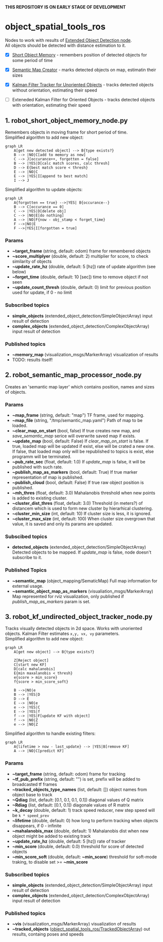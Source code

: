 __THIS REPOSITORY IS ON EARLY STAGE OF DEVELOPMENT__

#  object_spatial_tools_ros
Nodes to work with results of [Extended Object Detection node](https://github.com/Extended-Object-Detection-ROS/extended_object_detection).  
All objects should be detected with distance estimation to it.

 - [X] [Short Object Memory](https://github.com/Extended-Object-Detection-ROS/object_spatial_tools_ros#1-robot_short_object_memory_nodepy) - remembers position of detected objects for some period of time
 - [X] [Semantic Map Creator](https://github.com/Extended-Object-Detection-ROS/object_spatial_tools_ros/blob/devel-noetic/README.md#2-robot_semantic_map_processor_nodepy) - marks detected objects on map, estimatin their sizes
 - [X] [Kalman Filter Tracker for Unoriented Objects](https://github.com/Extended-Object-Detection-ROS/object_spatial_tools_ros/blob/devel-noetic/README.md#3-robot_kf_undirected_object_tracker_nodepy) - tracks detected objects without orientation, estimating their speed
 - [ ] Exteneded Kalman Filter for Oriented Objects - tracks detected objects with orientation, estimating their speed


## 1. robot_short_object_memory_node.py
Remembers objects in moving frame for short period of time.  
Simplified algorithm to add new object:  
```mermaid
graph LR
    A[get new detected object] --> B{type exists?}
    B --> |NO|C[add to memory as new]
    C --> J[occurance++, forgotten = false]
    B --> |YES|D[calc match scores, calc thresh]
    D --> E{best match score < thresh}
    E --> |NO|C
    E --> |YES|I[append to best match]
    I --> J
```
Simplified algorithm to update objects:  
```mermaid
graph LR
    A{forgotten == true} -->|YES| B{occurance--}
    B --> C[occurance == 0]
    C --> |YES|D[delete obj]
    C --> |NO|E[do nothing]
    A --> |NO|F{now - obj_stamp < forget_time}
    F -->|NO|E
    F -->|YES|I[forgotten = true]
```
### Params
 - __~target_frame__ (string, default: odom) frame for remembered objects
 - __~score_multiplyer__ (double, default: 2) multiplier for score, to check similarity of objects
 - __~update_rate_hz__ (double, default: 5 [hz]) rate of update algorithm (see below)
 - __~forget_time__ (double, default: 10 [sec]) time to remove object if not seen
 - __~update_count_thresh__ (double, default: 0) limit for previous position used for update, if 0 - no limit

### Subscribed topics
- __simple_objects__ (extended_object_detection/SimpleObjectArray) input result of detection
- __complex_objects__ (extended_object_detection/ComplexObjectArray) input result of detection

### Published topics
- __~memory_map__ (visualization_msgs/MarkerArray) visualization of results
- TODO: results itself!

## 2. robot_semantic_map_processor_node.py
Creates an 'semantic map layer' which contains position, names and sizes of objects.

### Params
 - __~map_frame__ (string, default: "map") TF frame, used for mapping.
 - __~map_file__ (string, "/tmp/semantic_map.yaml") Path of map to be loaded.
 - __~clear_map_on_start__ (bool, false) If true creates new map, and _save_semantic_map_ serice will overwrite saved map if exists.
 - __~update_map__ (bool, default: False) If _clear_map_on_start_ is false. If true, loaded map will be updated if exist, else will be crated a new one. If false, that loaded map only will be republished to topics is exist, else programm will be terminated.
 - __~pub_rate_sec__ (float, default: 1.0) If _update_map_ is false, it will be published with such rate.
 - __~publish_map_as_markers__ (bool, default: True) If true marker representation of map is published.
 - __~publish_cloud__ (bool, default: False) If true raw object position is published.
 - __~mh_thres__ (float, default: 3.0) Mahalanobis threshold when new points is added to existing cluster.
 - __~cluster_dist_thres__ (float, default: 3.0) Threshold (in meters?) of distancem which is used to form new cluster by hierarhical clustering.
 - __~cluster_min_size__ (int, default: 10) If cluster size is less, it is ignored.
 - __~cluster_max_size__ (int, default: 100) When cluster size overgrown that value, it is saved and only its params are updated.

### Subscibed topics
- __detected_objects__ (extended_object_detection/SimpleObjectArray) Detected objects to be mapped. If _update_map_ is false, node doesn't subscribe to it.

### Published Topics
- __~semantic_map__ (object_mapping/SematicMap) Full map information for external usage.
- __~semantic_object_map_as_markers__ (visualiation_msgs/MarkerArray) Map represented for rviz visualization, only published if _publish_map_as_markers_ param is set.

## 3. robot_kf_undirected_object_tracker_node.py
Tracks visually detected objects in 2d space. Works with unoriented objects. Kalman Filter estimates `x,y, vx, vy` parameters.  
Simplified algorithm to add new object:  
```mermaid
graph LR
    A[get new object] --> B{type exists?}
    
    Z[Reject object]
    C[start new KF]    
    D[calc mahalanobis]
    E{min maxalanobis < thresh}
    e{score > min_score}
    f{score > min_score_soft}

    B -->|NO|e
    B --> |YES|D
    D --> E
    E --> |NO|e
    e --> |YES|C
    E --> |YES|f
    f --> |YES|F[update KF with object]
    f --> |NO|Z
    e --> |NO|Z
```
Simplified algorithm to handle existing filters:  
```mermaid
graph LR
    A{lifetime > now - last_update} --> |YES|B[remove KF]
    A --> |NO|C[predict KF]
```
### Params
 - __~target_frame__ (string, default: odom) frame for tracking
 - __~tf_pub_prefix__ (string, default: "") is set, prefix will be added to broadcasted tf frames
 - __~tracked_objects_type_names__ (list, default: []) object names from object base to track
 - __~Qdiag__ (list, default: [0.1, 0.1, 0.1, 0.1]) diagonal values of Q matrix
 - __~Rdiag__ (list, default: [0.1, 0.1]) diagonale values of R matrix
 - __~k_decay__ (double, default: 1) track speed reducer, new step speed will be `k * speed_prev`
 - __~lifetime__ (double, default: 0) how long to perform tracking when objects disappears, if 0 - infinite
 - __~mahalanobis_max__ (double, default: 1) Mahalanobis dist when new object might be added to existing track
 - __~update_rate_hz__ (double, default: 5 [hz]) rate of tracker
 - __~min_score__ (double, default: 0.0) threshold for score of detected objects
 - __~min_score_soft__ (double, default: __~min_score__) threshold for soft-mode traking, to disable set >= __~min_score__
 
### Subscribed topics
- __simple_objects__ (extended_object_detection/SimpleObjectArray) input result of detection
- __complex_objects__ (extended_object_detection/ComplexObjectArray) input result of detection

### Published topics
- __~vis__ (visualization_msgs/MarkerArray) visualization of results
- __~tracked_objects__ ([object_spatial_tools_ros/TrackedObjectArray](https://github.com/Extended-Object-Detection-ROS/object_spatial_tools_ros/blob/devel-noetic/msg/TrackedObjectArray.msg)) out results, containg poses and speeds
